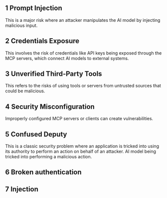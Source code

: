 

## 1 Prompt Injection
This is a major risk where an attacker manipulates the AI model by injecting malicious input.

## 2 Credentials Exposure
This involves the risk of credentials like API keys being exposed through the MCP servers, which connect AI models to external systems.

## 3 Unverified Third-Party Tools
This refers to the risks of using tools or servers from untrusted sources that could be malicious.

## 4 Security Misconfiguration
Improperly configured MCP servers or clients can create vulnerabilities.

## 5 Confused Deputy
This is a classic security problem where an application is tricked into using its authority to perform an action on behalf of an attacker. AI model being tricked into performing a malicious action.

## 6 Broken authentication

## 7 Injection
